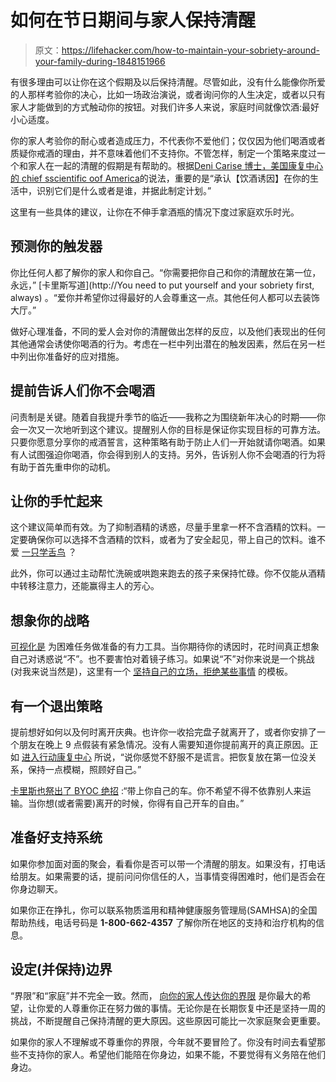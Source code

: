 # 如何在节日期间与家人保持清醒

> 原文：<https://lifehacker.com/how-to-maintain-your-sobriety-around-your-family-during-1848151966>

有很多理由可以让你在这个假期及以后保持清醒。尽管如此，没有什么能像你所爱的人那样考验你的决心，比如一场政治演说，或者询问你的人生决定，或者以只有家人才能做到的方式触动你的按钮。对我们许多人来说，家庭时间就像饮酒:最好小心适度。



你的家人考验你的耐心或者造成压力，不代表你不爱他们；仅仅因为他们喝酒或者质疑你戒酒的理由，并不意味着他们不支持你。不管怎样，制定一个策略来度过一个和家人在一起的清醒的假期是有帮助的。根据[Deni Carise 博士，美国康复中心的 chief sscientific oof America](https://recoverycentersofamerica.com/blogs/protect-your-recovery-4-tips-on-staying-sober-over-the-holidays/)的说法，重要的是“承认【饮酒诱因】在你的生活中，识别它们是什么或者是谁，并据此制定计划。”

这里有一些具体的建议，让你在不伸手拿酒瓶的情况下度过家庭欢乐时光。

## **预测你的触发器**

你比任何人都了解你的家人和你自己。“你需要把你自己和你的清醒放在第一位，永远，” [卡里斯写道](http://You need to put yourself and your sobriety first, always) 。“爱你并希望你过得最好的人会尊重这一点。其他任何人都可以去装饰大厅。”

做好心理准备，不同的爱人会对你的清醒做出怎样的反应，以及他们表现出的任何其他通常会诱使你喝酒的行为。考虑在一栏中列出潜在的触发因素，然后在另一栏中列出你准备好的应对措施。

## **提前告诉人们你不会喝酒**

问责制是关键。随着自我提升季节的临近——我称之为围绕新年决心的时期——你会一次又一次地听到这个建议。提醒别人你的目标是保证你实现目标的可靠方法。只要你愿意分享你的戒酒誓言，这种策略有助于防止人们一开始就请你喝酒。如果有人试图强迫你喝酒，你会得到别人的支持。另外，告诉别人你不会喝酒的行为将有助于首先重申你的动机。

## **让你的手忙起来**

这个建议简单而有效。为了抑制酒精的诱惑，尽量手里拿一杯不含酒精的饮料。一定要确保你可以选择不含酒精的饮料，或者为了安全起见，带上自己的饮料。谁不爱 [一只学舌鸟](https://lifehacker.com/9-ways-to-make-dry-january-less-grim-1846045392) ？

此外，你可以通过主动帮忙洗碗或哄跑来跑去的孩子来保持忙碌。你不仅能从酒精中转移注意力，还能赢得主人的芳心。

## 想象你的战略

[可视化是](https://lifehacker.com/visualize-how-you-want-your-day-to-go-to-stay-focused-a-1769643583) 为困难任务做准备的有力工具。当你期待你的诱因时，花时间真正想象自己对诱惑说“不”。也不要害怕对着镜子练习。如果说“不”对你来说是一个挑战(对我来说当然是)，这里有一个 [坚持自己的立场，拒绝某些事情](https://lifehacker.com/how-to-say-no-to-anyone-even-a-good-friend-1635291849) 的模板。

## 有一个退出策略

提前想好如何以及何时离开庆典。也许你一收拾完盘子就离开了，或者你安排了一个朋友在晚上 9 点假装有紧急情况。没有人需要知道你提前离开的真正原因。正如 [进入行动康复中心](https://www.intoactionrecovery.com/ten-tips-to-stay-sober-during-the-holidays/) 所说，“说你感觉不舒服不是谎言。把恢复放在第一位没关系，保持一点模糊，照顾好自己。”

[卡里斯也祭出了 BYOC 绝招](https://recoverycentersofamerica.com/blogs/protect-your-recovery-4-tips-on-staying-sober-over-the-holidays/) :“带上你自己的车。你不希望不得不依靠别人来运输。当你想(或者需要)离开的时候，你得有自己开车的自由。”

## **准备好支持系统**

如果你参加面对面的聚会，看看你是否可以带一个清醒的朋友。如果没有，打电话给朋友。如果需要的话，提前问问你信任的人，当事情变得困难时，他们是否会在你身边聊天。

如果你正在挣扎，你可以联系物质滥用和精神健康服务管理局(SAMHSA)的全国帮助热线，电话号码是 **1-800-662-4357** 了解你所在地区的支持和治疗机构的信息。

## **设定(并保持)边界**

“界限”和“家庭”并不完全一致。然而， [向你的家人传达你的界限](https://lifehacker.com/the-five-types-of-personal-boundaries-and-how-to-set-t-1847349639) 是你最大的希望，让你爱的人尊重你正在努力做的事情。无论你是在长期恢复中还是坚持一周的挑战，不断提醒自己保持清醒的更大原因。这些原因可能比一次家庭聚会更重要。

如果你的家人不理解或不尊重你的界限，今年就不要冒险了。你没有时间去看望那些不支持你的家人。希望他们能陪在你身边，如果不能，不要觉得有义务陪在他们身边。